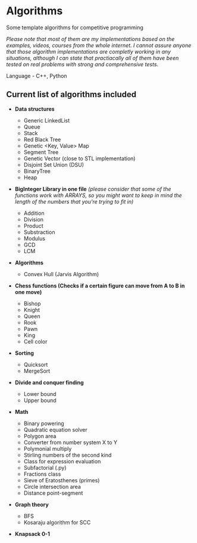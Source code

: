 # Algorithms
Some template algorithms for competitive programming

*Please note that most of them are my implementations based on the examples, videos, courses from the whole internet. I cannot assure anyone that those algorithm implementations are completly working in any situations, although I can state that practiacally all of them have been tested on real problems with strong and comprehensive tests.*

Language - C++, Python

## Current list of algorithms included

* **Data structures**
  * Generic LinkedList
  * Queue
  * Stack
  * Red Black Tree
  * Genetic <Key, Value> Map
  * Segment Tree
  * Genetic Vector (close to STL implementation)
  * Disjoint Set Union (DSU)
  * BinaryTree
  * Heap
  
  
* **BigInteger Library in one file**
_(please consider that some of the functions work with ARRAYS, so you might want to keep in mind the length of the numbers that you're trying to fit in)_
  * Addition
  * Division
  * Product
  * Substraction
  * Modulus
  * GCD
  * LCM
  
* **Algorithms**  
  * Convex Hull (Jarvis Algorithm)



* **Chess functions (Checks if a certain figure can move from A to B in one move)**
  * Bishop
  * Knight
  * Queen
  * Rook
  * Pawn
  * King
  * Cell color

  
* **Sorting**
  * Quicksort
  * MergeSort 
 
 
* **Divide and conquer finding**
  * Lower bound
  * Upper bound
 
 
* **Math**
  * Binary powering
  * Quadratic equation solver
  * Polygon area 
  * Converter from number system X to Y
  * Polymonial multiply
  * Stirling numbers of the second kind
  * Class for expression evaluation
  * Subfactorial (.py)
  * Fractions class 
  * Sieve of Eratosthenes (primes)
  * Circle intersection area  
  * Distance point-segment
   
   
* **Graph theory**
  * BFS
  * Kosaraju algorithm for SCC


* **Knapsack 0-1**
